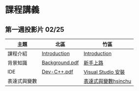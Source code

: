 # 課程講義

## 第一週投影片 02/25
| 主題       | 北區 | 竹區 |
| ---------- | --- | --- |
| 課程介紹    | [Introduction][taipei-introduction] | [Introduction][hsinchu-introduction] |
| 背景知識    | [Background.pdf][taipei-background] | [新手上路][hsinchu-background] |
| IDE        | [Dev-C++.pdf][] | [Visual Studio 安裝][] |
| 表達式與變數 | | [表達式與變數hsinchu][] |

[taipei-introduction]: http://slides.com/austinlaurice/deck-6/#/
[hsinchu-introduction]: https://drive.google.com/file/d/0B_ADFngz4E2MMFMwVGJqeDY0SEU/view?usp=sharing
[taipei-background]: https://drive.google.com/open?id=0B13ab_fQ7QbjTVpROVFmVnEtV0E
[hsinchu-background]: https://hackmd.io/p/BktsaioFg#/
[Dev-C++.pdf]: https://drive.google.com/open?id=0B13ab_fQ7QbjbHd4alFORmJvenc
[Visual Studio 安裝]: https://hackmd.io/p/Sk7HcQstx#/
[表達式與變數hsinchu]: https://drive.google.com/open?id=0Bzxow2VOUeFGZ3JTZ0NTbWg0Q3c

<!-- ## 第二週投影片 03/04 -->
